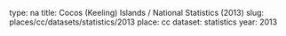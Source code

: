 type: na
title: Cocos (Keeling) Islands / National Statistics (2013)
slug: places/cc/datasets/statistics/2013
place: cc
dataset: statistics
year: 2013
